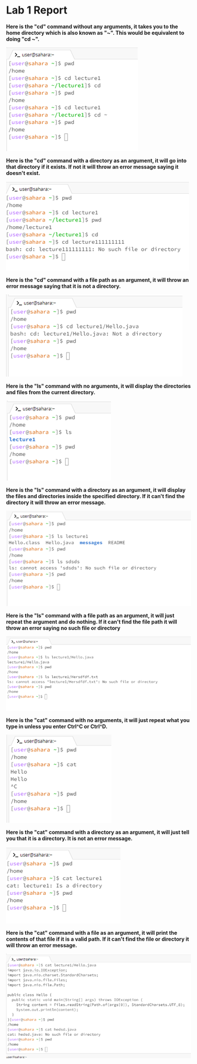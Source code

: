 # Lab 1 Report

**Here is the "cd" command without any arguments, it takes you to the home directory which is also known as "~". This would be equivalent to doing "cd ~".**

![Image](image1.png)

**Here is the "cd" command with a directory as an argument, it will go into that directory if it exists. If not it will throw an error message saying it doesn't exist.**

![Image](/lab1report/image2.png)

**Here is the "cd" command with a file path as an argument, it will throw an error message saying that it is not a directory.**

![Image](/lab1report/image3.png)

**Here is the "ls" command with no arguments, it will display the directories and files from the current directory.**

![Image](/lab1report/image4.png)

**Here is the "ls" command with a directory as an argument, it will display the files and directories inside the specified directory. If it can't find the directory it will throw an error message.**

![Image](/lab1report/image5.png)

**Here is the "ls" command with a file path as an argument, it will just repeat the argument and do nothing. If it can't find the file path it will throw an error saying no such file or directory**

![Image](/lab1report/image6.png)

**Here is the "cat" command with no arguments, it will just repeat what you type in unless you enter Ctrl^C or Ctrl^D.**

![Image](/lab1report/image7.png)

**Here is the "cat" command with a directory as an argument, it will just tell you that it is a directory. It is not an error message.**

![Image](/lab1report/image8.png)

**Here is the "cat" command with a file as an argument, it will print the contents of that file if it is a valid path. If it can't find the file or directory it will throw an error message.**

![Image](/lab1report/image9.png)

